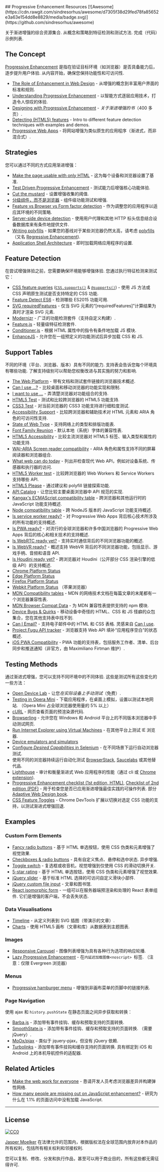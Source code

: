 <div class="github-widget" data-repo="jbmoelker/progressive-enhancement-resources"></div>
<script async src="https://pagead2.googlesyndication.com/pagead/js/adsbygoogle.js"></script><ins class="adsbygoogle" style="display:block" data-ad-client="ca-pub-6890694312814945" data-ad-slot="5473692530" data-ad-format="auto"  data-full-width-responsive="true"></ins><script>(adsbygoogle = window.adsbygoogle || []).push({});</script>
## Progressive Enhancement Resources [![Awesome](https://cdn.rawgit.com/sindresorhus/awesome/d7305f38d29fed78fa85652e3a63e154dd8e8829/media/badge.svg)](https://github.com/sindresorhus/awesome)

关于渐进增强的综合资源集合. 从概念和策略到特征检测和测试方法. 完成（代码）示例列表.





## The Concept

[Progressive Enhancement](https://en.wikipedia.org/wiki/Progressive_enhancement) 是指在验证目标环境（如浏览器）是否具备能力后，逐步提升用户体验. 从内容开始，确保您保持功能性和可访问性.

* [The Role of Enhancement in Web Design](https://www.nngroup.com/articles/enhancement/) - 从增强的概念到丰富用户界面的标准和规则.
* [Understanding Progressive Enhancement](http://alistapart.com/article/understandingprogressiveenhancement) - 以智能方式逐层应用技术，打造令人惊叹的体验.
* [Designing with Progressive Enhancement](https://www.filamentgroup.com/dwpe/) - *关于渐进增强的书*（400 多页）.
* [Detecting (HTML5) features](http://diveinto.html5doctor.com/detect.html) - Intro to different feature detection techniques with examples and demos. 
* [Progressive Web Apps](https://infrequently.org/2015/06/progressive-apps-escaping-tabs-without-losing-our-soul/) - 将网站增强为类似原生的应用程序（渐进式，而非混合式）.


## Strategies

您可以通过不同的方式应用渐进增强：

* [Make the page usable with only HTML](https://www.gov.uk/service-manual/technology/using-progressive-enhancement#make-the-page-usable-with-only-html) - 这为每个设备和浏览器设置了基准.
* [Test Driven Progressive Enhancement](http://alistapart.com/article/testdriven) - 测试能力后增强核心功能体验.
* [Cut the mustard](http://responsivenews.co.uk/post/18948466399/cutting-the-mustard) - 设置增强收集的阈值.
* [分级组件，而不是浏览器](https://www.filamentgroup.com/lab/grade-the-components.html
) - 组件级功能测试和增强.
* [Feature vs Browser vs Form factor detection](http://www.html5rocks.com/en/tutorials/detection/) - 作为调整您的应用程序以适应其环境的不同策略.
* [Server-side device detection](https://www.smashingmagazine.com/2014/07/server-side-device-detection-with-javascript/) - 使用用户代理和其他 HTTP 标头信息结合设备数据库来有条件地提供文件.
* [Writing polyfills](https://addyosmani.com/blog/writing-polyfills/) - 如果您的基线对于某些浏览器仍然太高，请考虑 [polyfills](https://remysharp.com/2010/10/08/what-is-a-polyfill) （又名 [Regressive Enhancement](https://twitter.com/SlexAxton/status/25600963629)).
* [Application Shell Architecture](https://medium.com/google-developers/instant-loading-web-apps-with-an-application-shell-architecture-7c0c2f10c73) - 即时加载网络应用程序的设置.


## Feature Detection

在尝试增强体验之前，您需要确保环境能够增强体验. 您通过执行特征检测来测试它：

* [CSS feature queries](https://www.sitepoint.com/an-introduction-to-css-supports-rule-feature-queries/) ([`CSS.supports()`](https://developer.mozilla.org/en/docs/Web/API/CSS/supports) & [`@supports()`](https://developer.mozilla.org/en-US/docs/Web/CSS/@supports)) - 使用 JS 方法或 CSS 声明原生测试是否支持特定的 CSS 功能.
* [Feature Detect ES6](https://www.npmjs.com/package/feature-detect-es6) - 检测哪些 ES2015 功能可用.
* [SVG requiredFeatures](https://developer.mozilla.org/en-US/docs/Web/SVG/Attribute/requiredFeatures) - 仅当 SVG 元素的“[requiredFeatures]”计算结果为真时才渲染 SVG 元素.
* [Modernizr](https://modernizr.com/) - 广泛的功能检测套件（支持自定义构建）.
* [Feature.js](http://featurejs.com/) - 轻量级特征检测套件.
* [Conditioner.js](http://conditionerjs.com/) - 根据 HTML 属性中的指令有条件地加载 JS 模块.
* [EnhanceJS](https://www.filamentgroup.com/lab/introducing-enhancejs-smarter-safer-apply-progressive-enhancement.html) - 允许您在一组预定义的功能测试后异步加载 CSS 和 JS.


## Support Tables

不同的环境（平台、浏览器、版本）具有不同的能力. 支持表会告诉您每个环境具有哪些功能. 了解支持级别可以帮助您权衡改进与其实施的努力和影响.

* [The Web Platform](https://platform.html5.org/) - 带有文档和测试套件链接的浏览器技术概述.
* [Can I use ...?](http://caniuse.com/) - 比较桌面和移动浏览器的功能实现和限制.
* [I want to use ...](http://www.iwanttouse.com/) - 弄清楚浏览器对功能组合的支持.
* [HTML5 Test](http://html5test.com/) - 测试和比较跨浏览器的 HTML5 功能支持.
* [CSS3 Test](http://css3test.com/) - 对当前浏览器的 CSS3 功能支持进行细粒度测试.
* [Accessibility Support](https://a11ysupport.io/) - 比较跨浏览器和辅助技术对 HTML 元素和 ARIA 角色的可访问性支持.
* [State of Web Type](https://github.com/bramstein/stateofwebtype) - 支持网络上的类型和排版功能表.
* [Font Family Reunion](http://fontfamily.io/) - 默认本地（系统）字体的兼容性表.
* [HTML5 Accessibility](http://html5accessibility.com/) - 比较主流浏览器对 HTML5 标签、输入类型和属性的功能支持. 
* [WAI-ARIA Screen reader compatibility](https://www.powermapper.com/tests/screen-readers/aria/) - ARIA 角色和属性支持不同的屏幕阅读器和浏览器组合.
* [What web can do today](https://whatwebcando.today/) - 列出并检查现代 Web API，例如对设备系统、传感器和执行器的访问.
* [HTML5 Worker test](https://nolanlawson.github.io/html5workertest/) - 比较跨浏览器的 Web Workers 和 Service Workers 支持哪些 API.
* [HTML5 Please](http://html5please.com/) - 通过建议和 polyfill 链接探索功能.
* [API Catalog](https://developer.microsoft.com/en-us/microsoft-edge/platform/catalog/) - 让您比较主要桌面浏览器中 API 规范的实现.
* [Kangax's ECMAScript compatibility table](http://kangax.github.io/compat-table/) - 跨浏览器和其他运行时的 JavaScript 功能支持概述.
* [Node compatibility table](http://node.green/) - 跨 NodeJS 版本的 JavaScript 功能支持概述.
* [Is service worker ready?](https://jakearchibald.github.io/isserviceworkerready/) - 对 Progressive Web Apps 背后核心技术所涉及的所有功能的支持概述.
* [Is PWA ready?](https://ispwaready.toxicjohann.com/) - 对流行的全球浏览器和许多中国浏览器的 Progressive Web Apps 背后的核心和相关技术的支持概述.
* [Is WebRTC ready yet?](http://iswebrtcreadyyet.com/) - 支持实时通信背后的不同浏览器功能的概述.
* [Is WebVR ready?](https://iswebvrready.org/) - 概述支持 WebVR 背后的不同浏览器功能，包括显示、游戏手柄、音频和语音 API.
* [Is Houdini ready yet?](https://ishoudinireadyyet.com/) - 跨浏览器对 Houdini（公开部分 CSS 渲染引擎的低级 API）的支持概述.
* [Chrome Platform Status](https://www.chromestatus.com/features)
* [Edge Platform Status](https://developer.microsoft.com/en-us/microsoft-edge/platform/status/)
* [Firefox Platform Status](https://platform-status.mozilla.org/)
* [Webkit Platform Status](https://webkit.org/status/) （苹果浏览器）
* [MDN Compatibility tables](https://developer.mozilla.org/en-US/docs/MDN/Contribute/Structures/Compatibility_tables) - MDN 的网络技术文档在每篇文章的末尾都有一个浏览器兼容性表.
* [MDN Browser Compat Data](https://github.com/mdn/browser-compat-data) - 为 MDN 兼容性表提供支持的 npm 模块.
* [Device Bugs & Quirks](https://github.com/scottjehl/Device-Bugs) - 移动设备中奇怪的 HTML、CSS 和 JS 怪癖的众包集合，您在其他支持表中找不到.
* [Can I Email?](https://www.caniemail.com/)  - 支持电子邮件中的 HTML 和 CSS 表格. 灵感来自 [Can I use](http://caniuse.com/).
* [Project Fugu API tracker](https://fugu-tracker.web.app/) - 浏览器支持 Web API 填补“应用程序空白”的状态概述.
* [iOS PWA Compatibility](https://firt.dev/notes/pwa-ios/) - PWA 功能的支持表，包括服务工作者、清单、后台同步和推送通知（非官方，由 Maximiliano Firtman 维护）.


## Testing Methods

通过渐进式增强，您可以支持不同环境中的不同体验. 这些是测试所有这些变化的一些方法：

* [Open Device Lab](https://opendevicelab.com/) - 让您*在实际设备上手动测试*（免费）.
* [Testing in Opera Mini](https://dev.opera.com/articles/making-sites-work-opera-mini/#testing-in-opera-mini)  - 下载应用程序，在桌面上模拟，设置以测试本地网站.  （Opera Mini 占全球浏览器使用量的 5% 以上）
* [cURL](https://curl.haxx.se/docs/manual.html) - 网页查看页面的预渲染源代码.
* [Browserling](https://www.browserling.com/) - 允许您在 Windows 和 Android 平台上的不同版本浏览器中手动测试网页.
* [Run Internet Explorer using Virtual Machines](https://developer.microsoft.com/en-us/microsoft-edge/tools/vms/mac/) - 在其他平台上测试 IE 浏览器.
* [Device emulators and simulators](https://developers.google.com/web/tools/chrome-devtools/iterate/device-mode/testing-other-browsers?hl=en#device-emulators-and-simulators)
* [Configure *Desired Capabilities* in Selenium](https://github.com/SeleniumHQ/selenium/wiki/DesiredCapabilities) - 在不同场景下运行自动浏览器测试.
* 使用不同的浏览器持续运行自动化测试 [BrowserStack](https://www.browserstack.com/), [Saucelabs](https://saucelabs.com/) 或其他替代品.
* [Lighthouse](https://github.com/GoogleChrome/lighthouse) - 审计和衡量渐进式 Web 应用程序的性能（通过 cli 或 [Chrome extension](https://chrome.google.com/webstore/detail/lighthouse/blipmdconlkpinefehnmjammfjpmpbjk)).
* [Progressive Enhancement checklist (1st edition, HTML)](http://adaptivewebdesign.info/1st-edition/read/chapter-6.html#the-progressive-enhancement-checklist), [Checklist of 2nd edition (PDF)](http://adaptivewebdesign.info/2nd-edition/checklist.pdf)  - 用于检查您是否已应用渐进增强最佳实践的可操作列表. 部分 [Adaptive Web Design book](http://adaptivewebdesign.info/).
* [CSS Feature Toggles](https://chrome.google.com/webstore/detail/css-feature-toggles/aeinmfddnniiloadoappmdnffcbffnjg) - Chrome DevTools 扩展以切换对选定 CSS 功能的支持，以测试渐进式增强回退.


## Examples

### Custom Form Elements

* [Fancy radio buttons](https://www.sitepoint.com/replacing-radio-buttons-without-replacing-radio-buttons/) - 基于 HTML 单选按钮，使用 CSS 伪类和元素增强了视觉效果.
* [Checkboxes & radio buttons](https://www.filamentgroup.com/dwpe/checkbox-radiobutton/)  - 具有自定义焦点、悬停和选中状态. 异步增强.
* [Toggle switch](https://ghinda.net/css-toggle-switch/) - 复选框或收音机，视觉增强到仅使用 CSS 的滑动切换开关.
* [5-star rating](http://lea.verou.me/2011/08/accessible-star-rating-widget-with-pure-css/) - 基于 HTML 单选按钮，使用 CSS 伪类和元素增强了视觉效果.
* [jQuery slider](https://github.com/filamentgroup/jQuery-Slider) - 基于标准 HTML 选择的可访问自定义滑块小部件.
* [jQuery custom file input](https://www.filamentgroup.com/lab/jquery-custom-file-input-book-designing-with-progressive-enhancement.html) - 文章和图书馆.
* [React isomorphic form](https://github.com/ghengeveld/react-isomorphic-form/)  - 一组可以在服务器端预渲染和处理的 React 表单组件. 它们是增强的客户端，不会丢失状态.

### Data Visualisations

* [Timeline](https://css-tricks.com/progressive-enhancement-data-visualizations/) - 从定义列表到 SVG 插图（带演示的文章）.
* [Charts](https://www.filamentgroup.com/lab/update-to-jquery-visualize-accessible-charts-with-html5-from-designing-with.html) - 使用 HTML5 画布（文章和库）从数据表到主题图表.

### Images

* [Responsive Carousel](http://filamentgroup.github.io/responsive-carousel/test/functional/fade-auto.html) - 图像列表增强为具有各种行为选项的响应轮播.
* [Lazy Progressive Enhancement](https://github.com/tvler/lazy-progressive-enhancement)  - 在`内延迟加载图像<noscript> `标签.  （注意：仅限 Evergreen 浏览器）

### Menus

* [Progressive hamburger menu](http://heydonworks.com/practical_aria_examples/#hamburger) - 增强到非画布菜单的页脚中的链接列表.

### Page Navigation

使用 ajax 和 `history.pushState` 在静态页面之间异步获取和转换：

* [Barba.js](http://barbajs.org/) - 添加带有事件挂钩、缓存和预取支持的页面转换.
* [SmoothState.js](https://github.com/miguel-perez/smoothState.js)  - 添加带有事件挂钩、缓存和预取支持的页面转换.  （需要 jQuery）.
* [MoOx/pjax](https://github.com/MoOx/pjax) - 类似于 jquery-pjax，但没有 jQuery 依赖.
* [Turbolinks](https://github.com/turbolinks/turbolinks)  - 添加带有事件挂钩和缓存支持的页面转换. 具有绑定到 iOS 和 Android 上的本机导航控件的适配器.


## Related Articles

* [Make the web work for everyone](https://hacks.mozilla.org/2016/07/make-the-web-work-for-everyone/) - 恳请开发人员考虑浏览器差异并构建弹性网络.
* [How many people are missing out on JavaScript enhancement?](https://gds.blog.gov.uk/2013/10/21/how-many-people-are-missing-out-on-javascript-enhancement/) - 研究为什么在 1.1% 的页面访问中没有加载 JavaScript. 

---

## License

[![CC0](http://mirrors.creativecommons.org/presskit/buttons/88x31/svg/cc-zero.svg)](https://creativecommons.org/publicdomain/zero/1.0/)

[Jasper Moelker](https://twitter.com/jbmoelker) 在法律允许的范围内，根据版权法在全球范围内放弃对本作品的所有权利，包括所有相关权利和邻接权利.

您可以复制、修改、分发和执行作品，甚至可以用于商业目的，所有这些都无需征得许可.
